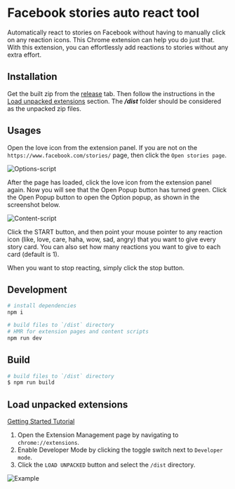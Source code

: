 # Facebook stories auto react tool

Automatically react to stories on Facebook without having to manually click on any reaction icons. This Chrome extension can help you do just that. With this extension, you can effortlessly add reactions to stories without any extra effort.

## Installation 
Get the built zip from the [release](https://github.com/biplobsd/alrsf/releases/latest) tab. Then follow the instructions in the [Load unpacked extensions](#load-unpacked-extensions) section. The ***/dist*** folder should be considered as the unpacked zip files.

## Usages 
Open the love icon from the extension panel. If you are not on the `https://www.facebook.com/stories/` page, then click the `Open stories page`.

![Options-script](https://user-images.githubusercontent.com/43641536/221245815-b7a0aa0b-c200-4357-b158-3d5e841ba4d2.png)

After the page has loaded, click the love icon from the extension panel again. Now you will see that the Open Popup button has turned green. Click the Open Popup button to open the Option popup, as shown in the screenshot below.

![Content-script](https://user-images.githubusercontent.com/43641536/221246872-5f32f298-7709-4da2-b753-af9274dd92b0.png)

Click the START button, and then point your mouse pointer to any reaction icon (like, love, care, haha, wow, sad, angry) that you want to give every story card. You can also set how many reactions you want to give to each card (default is 1).

When you want to stop reacting, simply click the stop button.

## Development

```bash
# install dependencies
npm i

# build files to `/dist` directory
# HMR for extension pages and content scripts
npm run dev
```

## Build

```bash
# build files to `/dist` directory
$ npm run build
```

## Load unpacked extensions

[Getting Started Tutorial](https://developer.chrome.com/docs/extensions/mv3/getstarted/)

1. Open the Extension Management page by navigating to `chrome://extensions`.
2. Enable Developer Mode by clicking the toggle switch next to `Developer mode`.
3. Click the `LOAD UNPACKED` button and select the `/dist` directory.

![Example](https://wd.imgix.net/image/BhuKGJaIeLNPW9ehns59NfwqKxF2/vOu7iPbaapkALed96rzN.png?auto=format&w=571)
